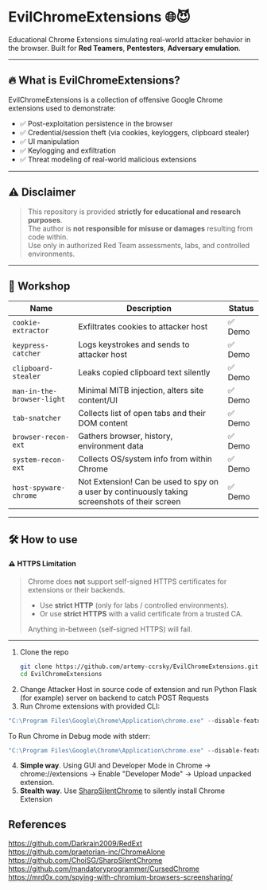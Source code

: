 
# EvilChromeExtensions 🌐😈

Educational Chrome Extensions simulating real-world attacker behavior in the browser.
Built for **Red Teamers**, **Pentesters**, **Adversary emulation**.

---

## 🔥 What is EvilChromeExtensions?

EvilChromeExtensions is a collection of offensive Google Chrome extensions used to demonstrate:
- ✅ Post-exploitation persistence in the browser
- ✅ Credential/session theft (via cookies, keyloggers, clipboard stealer)
- ✅ UI manipulation 
- ✅ Keylogging and exfiltration
- ✅ Threat modeling of real-world malicious extensions

---

## ⚠️ Disclaimer

> This repository is provided **strictly for educational and research purposes**.  
> The author is **not responsible for misuse or damages** resulting from code within.  
> Use only in authorized Red Team assessments, labs, and controlled environments.

---

## 🧩 Workshop

| Name                     | Description                                      | Status  |
|--------------------------|--------------------------------------------------|---------|
| `cookie-extractor`       | Exfiltrates cookies to attacker host           | ✅ Demo |
| `keypress-catcher`       | Logs keystrokes and sends to attacker host| ✅ Demo |
| `clipboard-stealer`      | Leaks copied clipboard text silently              | ✅ Demo |
| `man-in-the-browser-light` | Minimal MITB injection, alters site content/UI | ✅ Demo |
| `tab-snatcher`           | Collects list of open tabs and their DOM content| ✅ Demo |
| `browser-recon-ext`      | Gathers browser, history, environment data        | ✅ Demo |
| `system-recon-ext`       | Collects OS/system info from within Chrome        | ✅ Demo |
| `host-spyware-chrome`    | Not Extension! Can be used to spy on a user by continuously taking screenshots of their screen   | ✅ Demo |


---

## 🛠️ How to use
#### ⚠️ HTTPS Limitation

> Chrome does **not** support self-signed HTTPS certificates for extensions or their backends.  
> 
> - Use **strict HTTP** (only for labs / controlled environments).  
> - Or use **strict HTTPS** with a valid certificate from a trusted CA.  
> 
> Anything in-between (self-signed HTTPS) will fail.

---
1. Clone the repo
   ```bash
   git clone https://github.com/artemy-ccrsky/EvilChromeExtensions.git
   cd EvilChromeExtensions
   ```
2. Change Attacker Host in source code of extension and run Python Flask (for example) server on backend to catch POST Requests
3. Run Chrome extensions with provided CLI:

```powershell
"C:\Program Files\Google\Chrome\Application\chrome.exe" --disable-features=DisableLoadExtensionCommandLineSwitch --load-extension="C:\Users\user\Desktop\offensive-extension"
```

To Run Chrome in Debug mode with stderr:

```powershell
"C:\Program Files\Google\Chrome\Application\chrome.exe" --disable-features=DisableLoadExtensionCommandLineSwitch --load-extension="C:\Users\user\Desktop\offensive-extension" --enable-logging=stderr --v=1
```

4. **Simple way**. Using GUI and Developer Mode in Chrome -> chrome://extensions -> Enable "Developer Mode" -> Upload unpacked extension.
5. **Stealth way**. Use [SharpSilentChrome](https://github.com/ChoiSG/SharpSilentChrome) to silently install Chrome Extension


## References
https://github.com/Darkrain2009/RedExt </br>
https://github.com/praetorian-inc/ChromeAlone </br>
https://github.com/ChoiSG/SharpSilentChrome </br>
https://github.com/mandatoryprogrammer/CursedChrome </br>
https://mrd0x.com/spying-with-chromium-browsers-screensharing/ </br>


